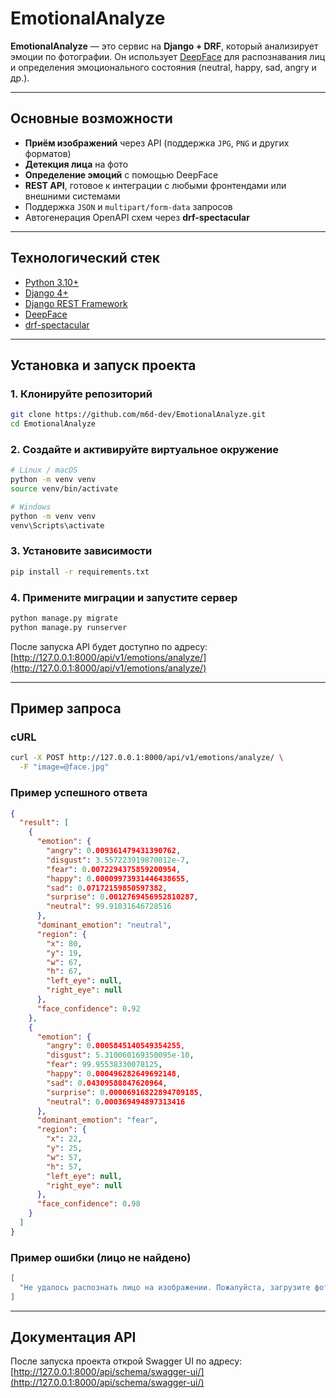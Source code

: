 # EmotionalAnalyze

**EmotionalAnalyze** — это сервис на **Django + DRF**, который анализирует эмоции по фотографии.
Он использует [DeepFace](https://pypi.org/project/deepface/) для распознавания лиц и определения эмоционального состояния (neutral, happy, sad, angry и др.).

---

## Основные возможности

* **Приём изображений** через API (поддержка `JPG`, `PNG` и других форматов)
* **Детекция лица** на фото
* **Определение эмоций** с помощью DeepFace
* **REST API**, готовое к интеграции с любыми фронтендами или внешними системами
* Поддержка `JSON` и `multipart/form-data` запросов
* Автогенерация OpenAPI схем через **drf-spectacular**

---

## Технологический стек

* [Python 3.10+](https://www.python.org/)
* [Django 4+](https://www.djangoproject.com/)
* [Django REST Framework](https://www.django-rest-framework.org/)
* [DeepFace](https://github.com/serengil/deepface)
* [drf-spectacular](https://drf-spectacular.readthedocs.io/)

---

## Установка и запуск проекта

### 1. Клонируйте репозиторий

```bash
git clone https://github.com/m6d-dev/EmotionalAnalyze.git
cd EmotionalAnalyze
```

### 2. Создайте и активируйте виртуальное окружение

```bash
# Linux / macOS
python -m venv venv
source venv/bin/activate

# Windows
python -m venv venv
venv\Scripts\activate
```

### 3. Установите зависимости

```bash
pip install -r requirements.txt
```

### 4. Примените миграции и запустите сервер

```bash
python manage.py migrate
python manage.py runserver
```

После запуска API будет доступно по адресу:
[http://127.0.0.1:8000/api/v1/emotions/analyze/](http://127.0.0.1:8000/api/v1/emotions/analyze/)

---

## Пример запроса

### cURL

```bash
curl -X POST http://127.0.0.1:8000/api/v1/emotions/analyze/ \
  -F "image=@face.jpg"
```

### Пример успешного ответа

```json
{
  "result": [
    {
      "emotion": {
        "angry": 0.009361479431390762,
        "disgust": 3.557223919870012e-7,
        "fear": 0.0072294375859200954,
        "happy": 0.00009973931446438655,
        "sad": 0.07172159850597382,
        "surprise": 0.0012769456952810287,
        "neutral": 99.91031646728516
      },
      "dominant_emotion": "neutral",
      "region": {
        "x": 80,
        "y": 19,
        "w": 67,
        "h": 67,
        "left_eye": null,
        "right_eye": null
      },
      "face_confidence": 0.92
    },
    {
      "emotion": {
        "angry": 0.0005845140549354255,
        "disgust": 5.310060169350095e-10,
        "fear": 99.95538330078125,
        "happy": 0.000496282649692148,
        "sad": 0.04309580847620964,
        "surprise": 0.00006916822894709185,
        "neutral": 0.000369494897313416
      },
      "dominant_emotion": "fear",
      "region": {
        "x": 22,
        "y": 25,
        "w": 57,
        "h": 57,
        "left_eye": null,
        "right_eye": null
      },
      "face_confidence": 0.98
    }
  ]
}
```

### Пример ошибки (лицо не найдено)

```json
[
  "Не удалось распознать лицо на изображении. Пожалуйста, загрузите фото с видимым лицом."
]
```

---

## Документация API

После запуска проекта открой Swagger UI по адресу:
[http://127.0.0.1:8000/api/schema/swagger-ui/](http://127.0.0.1:8000/api/schema/swagger-ui/)

